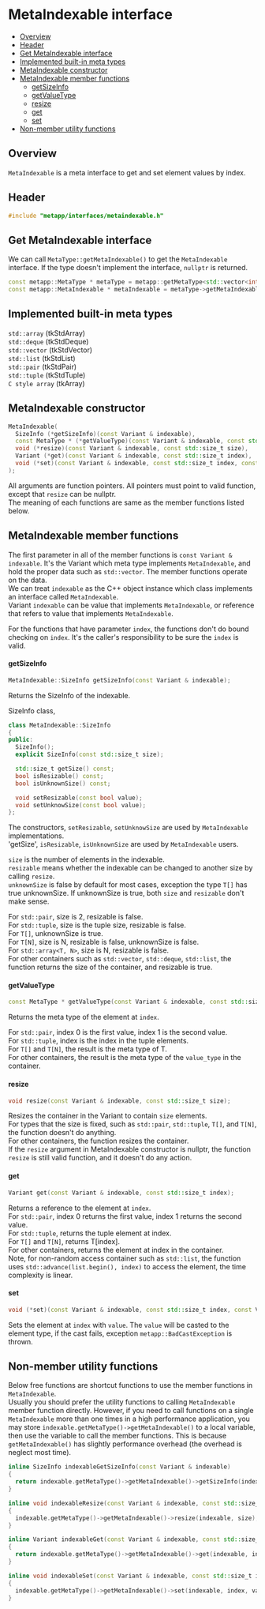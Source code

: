[//]: # (Auto generated file, don't modify this file.)

# MetaIndexable interface
<!--begintoc-->
- [Overview](#mdtoc_e7c3d1bb)
- [Header](#mdtoc_6e72a8c1)
- [Get MetaIndexable interface](#mdtoc_b9e3e5c5)
- [Implemented built-in meta types](#mdtoc_ed7f0e2e)
- [MetaIndexable constructor](#mdtoc_dd15cb12)
- [MetaIndexable member functions](#mdtoc_d0508714)
  - [getSizeInfo](#mdtoc_a5bec82e)
  - [getValueType](#mdtoc_8d778ce1)
  - [resize](#mdtoc_707e0e22)
  - [get](#mdtoc_fd3b2e70)
  - [set](#mdtoc_e61425dc)
- [Non-member utility functions](#mdtoc_e4e47ded)
<!--endtoc-->

<a id="mdtoc_e7c3d1bb"></a>
## Overview

`MetaIndexable` is a meta interface to get and set element values by index.  

<a id="mdtoc_6e72a8c1"></a>
## Header

```c++
#include "metapp/interfaces/metaindexable.h"
```

<a id="mdtoc_b9e3e5c5"></a>
## Get MetaIndexable interface

We can call `MetaType::getMetaIndexable()` to get the `MetaIndexable` interface. If the type doesn't implement the interface, `nullptr` is returned.

```c++
const metapp::MetaType * metaType = metapp::getMetaType<std::vector<int> >();
const metapp::MetaIndexable * metaIndexable = metaType->getMetaIndexable();
```

<a id="mdtoc_ed7f0e2e"></a>
## Implemented built-in meta types

`std::array` (tkStdArray)  
`std::deque` (tkStdDeque)  
`std::vector` (tkStdVector)  
`std::list` (tkStdList)  
`std::pair` (tkStdPair)  
`std::tuple` (tkStdTuple)  
`C style array` (tkArray)  

<a id="mdtoc_dd15cb12"></a>
## MetaIndexable constructor

```c++
MetaIndexable(
  SizeInfo (*getSizeInfo)(const Variant & indexable),
  const MetaType * (*getValueType)(const Variant & indexable, const std::size_t index),
  void (*resize)(const Variant & indexable, const std::size_t size),
  Variant (*get)(const Variant & indexable, const std::size_t index),
  void (*set)(const Variant & indexable, const std::size_t index, const Variant & value)
);
```

All arguments are function pointers. All pointers must point to valid function, except that `resize` can be nullptr.  
The meaning of each functions are same as the member functions listed below.

<a id="mdtoc_d0508714"></a>
## MetaIndexable member functions

The first parameter in all of the member functions is `const Variant & indexable`.
It's the Variant which meta type implements `MetaIndexable`, and hold the proper data such as `std::vector`.
The member functions operate on the data.  
We can treat `indexable` as the C++ object instance which class implements an interface called `MetaIndexable`.  
Variant `indexable` can be value that implements `MetaIndexable`, or reference that refers to value that implements `MetaIndexable`.  

For the functions that have parameter `index`, the functions don't do bound checking on `index`.
It's the caller's responsibility to be sure the `index` is valid.

<a id="mdtoc_a5bec82e"></a>
#### getSizeInfo

```c++
MetaIndexable::SizeInfo getSizeInfo(const Variant & indexable);
```

Returns the SizeInfo of the indexable.  

SizeInfo class,

```c++
class MetaIndexable::SizeInfo
{
public:
  SizeInfo();
  explicit SizeInfo(const std::size_t size);

  std::size_t getSize() const;
  bool isResizable() const;
  bool isUnknownSize() const;

  void setResizable(const bool value);
  void setUnknowSize(const bool value);
};
```

The constructors, `setResizable`, `setUnknowSize` are used by `MetaIndexable` implementations.  
'getSize', `isResizable`, `isUnknownSize` are used by `MetaIndexable` users.  

`size` is the number of elements in the indexable.  
`resizable` means whether the indexable can be changed to another size by calling `resize`.  
`unknownSize` is false by default for most cases, exception the type `T[]` has true unknownSize. If unknownSize is true,
both `size` and `resizable` don't make sense.  

For `std::pair`, size is 2, resizable is false.  
For `std::tuple`, size is the tuple size, resizable is false.  
For `T[]`, unknownSize is true.  
For `T[N]`, size is N, resizable is false, unknownSize is false.  
For `std::array<T, N>`, size is N, resizable is false.  
For other containers such as `std::vector`, `std::deque`, `std::list`, the function returns the size of the container,
and resizable is true.  

<a id="mdtoc_8d778ce1"></a>
#### getValueType

```c++
const MetaType * getValueType(const Variant & indexable, const std::size_t index);
```

Returns the meta type of the element at `index`.  

For `std::pair`, index 0 is the first value, index 1 is the second value.  
For `std::tuple`, index is the index in the tuple elements.  
For `T[]` and `T[N]`, the result is the meta type of T.  
For other containers, the result is the meta type of the `value_type` in the container.  

<a id="mdtoc_707e0e22"></a>
#### resize

```c++
void resize(const Variant & indexable, const std::size_t size);
```

Resizes the container in the Variant to contain `size` elements.  
For types that the size is fixed, such as `std::pair`, `std::tuple`, `T[]`, and `T[N]`, the function doesn't do anything.  
For other containers, the function resizes the container.  
If the `resize` argument in MetaIndexable constructor is nullptr, the function `resize` is still valid function, and it doesn't do any action.  

<a id="mdtoc_fd3b2e70"></a>
#### get

```c++
Variant get(const Variant & indexable, const std::size_t index);
```

Returns a reference to the element at `index`.  
For `std::pair`, index 0 returns the first value, index 1 returns the second value.  
For `std::tuple`, returns the tuple element at index.  
For `T[]` and `T[N]`, returns T[index].  
For other containers, returns the element at index in the container.  
Note, for non-random access container such as `std::list`, the function uses `std::advance(list.begin(), index)` to access the element, the time complexity is linear.  

<a id="mdtoc_e61425dc"></a>
#### set

```c++
void (*set)(const Variant & indexable, const std::size_t index, const Variant & value);
```

Sets the element at `index` with `value`. The `value` will be casted to the element type, if the cast fails, exception `metapp::BadCastException` is thrown.  

<a id="mdtoc_e4e47ded"></a>
## Non-member utility functions

Below free functions are shortcut functions to use the member functions in `MetaIndexable`.  
Usually you should prefer the utility functions to calling `MetaIndexable` member function directly. However, if you need to call functions on a single `MetaIndexable` more than one times in a high performance application, you may store `indexable.getMetaType()->getMetaIndexable()` to a local variable, then use the variable to call the member functions. This is because `getMetaIndexable()` has slightly performance overhead (the overhead is neglect most time).

```c++
inline SizeInfo indexableGetSizeInfo(const Variant & indexable)
{
  return indexable.getMetaType()->getMetaIndexable()->getSizeInfo(indexable);
}

inline void indexableResize(const Variant & indexable, const std::size_t size)
{
  indexable.getMetaType()->getMetaIndexable()->resize(indexable, size);
}

inline Variant indexableGet(const Variant & indexable, const std::size_t index)
{
  return indexable.getMetaType()->getMetaIndexable()->get(indexable, index);
}

inline void indexableSet(const Variant & indexable, const std::size_t index, const Variant & value)
{
  indexable.getMetaType()->getMetaIndexable()->set(indexable, index, value);
}
```

